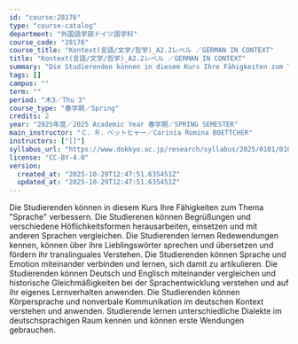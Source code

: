 ```yaml
---
id: "course:28176"
type: "course-catalog"
department: "外国語学部ドイツ語学科"
course_code: "28176"
course_title: "Kontext(言語/文学/哲学)_A2.2レベル ／GERMAN IN CONTEXT"
title: "Kontext(言語/文学/哲学)_A2.2レベル ／GERMAN IN CONTEXT"
summary: "Die Studierenden können in diesem Kurs Ihre Fähigkeiten zum Thema \"Sprache\" verbessern. Die Studierenen können Begrüßung…"
tags: []
campus: ""
term: ""
period: "木3／Thu 3"
course_type: "春学期／Spring"
credits: 2
year: "2025年度／2025 Academic Year 春学期／SPRING SEMESTER"
main_instructor: "Ｃ．Ｒ．ベットヒャー／Carinia Romina BOETTCHER"
instructors: ["[]"]
syllabus_url: "https://www.dokkyo.ac.jp/research/syllabus/2025/0101/0101_28176_ja_JP.html"
license: "CC-BY-4.0"
version:
  created_at: "2025-10-29T12:47:51.635451Z"
  updated_at: "2025-10-29T12:47:51.635451Z"
---
```

Die Studierenden können in diesem Kurs Ihre Fähigkeiten zum Thema "Sprache" verbessern. Die Studierenen können Begrüßungen und verschiedene Höflichkeitsformen herausarbeiten, einsetzen und mit anderen Sprachen vergleichen. Die Studierenden lernen Redewendungen kennen, können über ihre Lieblingswörter sprechen und übersetzen und fördern ihr translinguales Verstehen. Die Studierenden können Sprache und Emotion miteinander verbinden und lernen, sich damit zu artikulieren. Die Studierenden können Deutsch und Englisch miteinander vergleichen und historische Gleichmäßigkeiten bei der Sprachentwicklung verstehen und auf ihr eigenes Lernverhalten anwenden. Die Studierenden können Körpersprache und nonverbale Kommunikation im deutschen Kontext verstehen und anwenden. Studierende lernen unterschiedliche Dialekte im deutschsprachigen Raum kennen und können erste Wendungen gebrauchen.
